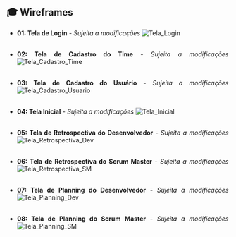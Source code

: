 ## :mortar_board: Wireframes 
<div class="wireframes" style= "text-align:justify">

- **01: Tela de Login** *- Sujeita a modificações*
![Tela_Login](https://github.com/equipe-tetris/scrum-cloud-backend/blob/master/resource/images/wireframes/tela-login.png "Tela de login do ScrumCloud ")
<br><br>

- **02: Tela  de Cadastro do Time** *- Sujeita a modificações*
![Tela_Cadastro_Time](https://github.com/equipe-tetris/scrum-cloud-backend/blob/master/resource/images/wireframes/tela-cadastro-time-sm.png "Tela de Cadastro do Time")
<br><br>

- **03: Tela de Cadastro do Usuário** *- Sujeita a modificações*
![Tela_Cadastro_Usuario](https://github.com/equipe-tetris/scrum-cloud-backend/blob/master/resource/images/wireframes/tela-cadastro-usuario.png "Tela de Cadastro do Usuario")
<br><br>

- **04: Tela Inicial** *- Sujeita a modificações*
![Tela_Inicial](https://github.com/equipe-tetris/scrum-cloud-backend/blob/master/resource/images/wireframes/tela-inicial-sm.png "Tela Inicial")
<br><br>

- **05: Tela de Retrospectiva do Desenvolvedor** *- Sujeita a modificações*
![Tela_Retrospectiva_Dev](https://github.com/equipe-tetris/scrum-cloud-backend/blob/master/resource/images/wireframes/tela-retrospectiva-dev.png "Tela de  Retrospectiva DEV")
<br><br>

- **06: Tela de Retrospectiva do Scrum Master** *- Sujeita a modificações*
![Tela_Retrospectiva_SM](https://github.com/equipe-tetris/scrum-cloud-backend/blob/master/resource/images/wireframes/tela-retrospectiva-sm.png "Tela de Restrospectiva SM")
<br><br>

- **07: Tela de Planning do Desenvolvedor** *- Sujeita a modificações*
![Tela_Planning_Dev](https://github.com/equipe-tetris/scrum-cloud-backend/blob/master/resource/images/wireframes/tela-sala-planning-poker-dev.png "Tela de Planning DEV")
<br><br>

- **08: Tela de Planning do Scrum Master** *- Sujeita a modificações*
![Tela_Planning_SM](https://github.com/equipe-tetris/scrum-cloud-backend/blob/master/resource/images/wireframes/tela-sala-planning-poker-sm.png "Tela de Planning SM")
<br><br>

</div>
